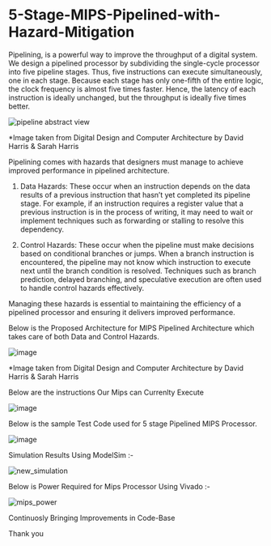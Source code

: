 # 5-Stage-MIPS-Pipelined-with-Hazard-Mitigation
Pipelining, is a powerful way to improve the throughput of a digital system. We design a pipelined
processor by subdividing the single-cycle processor into five pipeline stages. Thus, five instructions
can execute simultaneously, one in each stage. Because each stage has only one-fifth of the entire
logic, the clock frequency is almost five times faster. Hence, the latency of each instruction is ideally
unchanged, but the throughput is ideally five times better.

![pipeline abstract view](https://github.com/user-attachments/assets/8cb808c5-60fa-43bb-aec4-2c3d7e5417e2)

*Image taken from Digital Design and Computer Architecture by David Harris & Sarah Harris

Pipelining comes with hazards that designers must manage to achieve improved performance in pipelined architecture.

   1) Data Hazards: These occur when an instruction depends on the data results of a previous instruction that hasn’t yet completed its pipeline stage. For example, if an instruction requires a register value that a previous 
   instruction is in the process of writing, it may need to wait or implement techniques such as forwarding or stalling to resolve this dependency.

   2) Control Hazards: These occur when the pipeline must make decisions based on conditional branches or jumps. When a branch instruction is encountered, the pipeline may not know which instruction to execute next until the 
   branch condition is resolved. Techniques such as branch prediction, delayed branching, and speculative execution are often used to handle control hazards effectively.

Managing these hazards is essential to maintaining the efficiency of a pipelined processor and ensuring it delivers improved performance.

Below is the Proposed Architecture for MIPS Pipelined Architecture which takes care of both Data and Control Hazards.

![image](https://github.com/user-attachments/assets/f0f8e145-3dc2-4786-bbfa-0a76ff46a9af)

*Image taken from Digital Design and Computer Architecture by David Harris & Sarah Harris

Below are the instructions Our Mips can Currenlty Execute 

![image](https://github.com/user-attachments/assets/5582d771-916e-4f30-b26a-cc177bd3da3b)


Below is the sample Test Code used for 5 stage Pipelined MIPS Processor.

![image](https://github.com/user-attachments/assets/a49212dc-205f-402d-9e42-0a073bda32d9)

Simulation Results Using ModelSim :- 

![new_simulation](https://github.com/user-attachments/assets/025bd460-9bca-4750-9948-44e8ea7bf1a2)

Below is Power Required for Mips Processor Using Vivado :- 

![mips_power](https://github.com/user-attachments/assets/e6f36eb9-bf6a-441d-838e-8ff997ac3630)



Continuosly Bringing Improvements in Code-Base 

Thank you 




